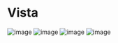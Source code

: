 # Vista
![image](https://user-images.githubusercontent.com/70413460/204120846-5afc569f-3f33-40e3-b2a6-76378bc10473.png)
![image](https://user-images.githubusercontent.com/70413460/204120853-11540e04-f13c-4885-bff3-a9ffd0ebef7b.png)
![image](https://user-images.githubusercontent.com/70413460/204120857-a97cd449-5506-4f57-a7dc-afde03a436d3.png)
![image](https://user-images.githubusercontent.com/70413460/204120860-4c7ef0f4-4bcf-43e2-9a92-7ffbf5b99b84.png)
